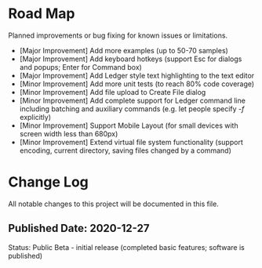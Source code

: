 # Road Map
Planned improvements or bug fixing for known issues or limitations.

- [Major Improvement] Add more examples (up to 50-70 samples)
- [Major Improvement] Add keyboard hotkeys (support Esc for dialogs and popups; Enter for Command box)
- [Major Improvement] Add Ledger style text highlighting to the text editor
- [Minor Improvement] Add more unit tests (to reach 80% code coverage)
- [Minor Improvement] Add file upload to Create File dialog
- [Minor Improvement] Add complete support for Ledger command line including batching and auxiliary commands (e.g. let people specify *-f* explicitly)
- [Minor Improvement] Support Mobile Layout (for small devices with screen width less than 680px)
- [Minor Improvement] Extend virtual file system functionality (support encoding, current directory, saving files changed by a command)

# Change Log 
All notable changes to this project will be documented in this file.

## Published Date: 2020-12-27
Status: Public Beta - initial release (completed basic features; software is published)



